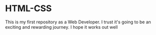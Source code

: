 # HTML-CSS

This is my first repository as a Web Developer. I trust it's going to be an exciting and rewarding journey. I hope it works out well